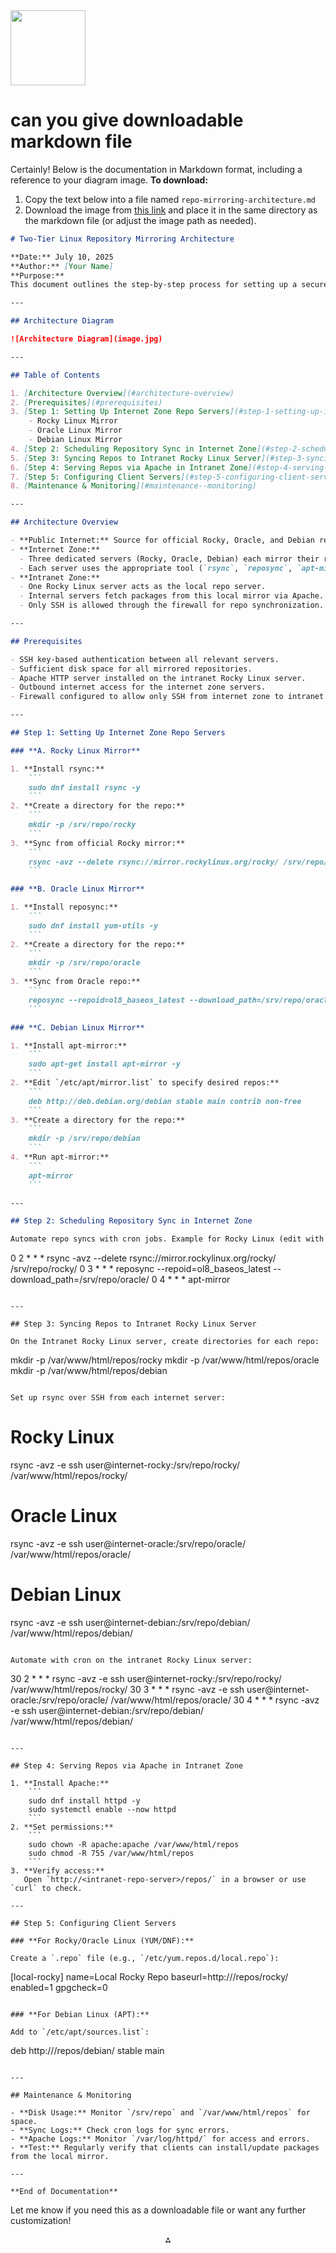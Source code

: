 <img src="https://r2cdn.perplexity.ai/pplx-full-logo-primary-dark%402x.png" class="logo" width="120"/>

# can you give downloadable markdown file

Certainly! Below is the documentation in Markdown format, including a reference to your diagram image.
**To download:**

1. Copy the text below into a file named `repo-mirroring-architecture.md`
2. Download the image from [this link](https://pplx-res.cloudinary.com/image/private/user_uploads/80151075/0ae82a76-20c3-44b4-b5d0-c2a17103545b/image.jpg) and place it in the same directory as the markdown file (or adjust the image path as needed).
```markdown
# Two-Tier Linux Repository Mirroring Architecture

**Date:** July 10, 2025  
**Author:** [Your Name]  
**Purpose:**  
This document outlines the step-by-step process for setting up a secure, two-tier Linux repository mirroring system. The goal is to provide fast, reliable, and secure package access for Rocky Linux, Oracle Linux, and Debian Linux servers in an intranet environment.

---

## Architecture Diagram

![Architecture Diagram](image.jpg)

---

## Table of Contents

1. [Architecture Overview](#architecture-overview)
2. [Prerequisites](#prerequisites)
3. [Step 1: Setting Up Internet Zone Repo Servers](#step-1-setting-up-internet-zone-repo-servers)
    - Rocky Linux Mirror
    - Oracle Linux Mirror
    - Debian Linux Mirror
4. [Step 2: Scheduling Repository Sync in Internet Zone](#step-2-scheduling-repository-sync-in-internet-zone)
5. [Step 3: Syncing Repos to Intranet Rocky Linux Server](#step-3-syncing-repos-to-intranet-rocky-linux-server)
6. [Step 4: Serving Repos via Apache in Intranet Zone](#step-4-serving-repos-via-apache-in-intranet-zone)
7. [Step 5: Configuring Client Servers](#step-5-configuring-client-servers)
8. [Maintenance & Monitoring](#maintenance--monitoring)

---

## Architecture Overview

- **Public Internet:** Source for official Rocky, Oracle, and Debian repositories.
- **Internet Zone:**  
  - Three dedicated servers (Rocky, Oracle, Debian) each mirror their respective repositories from the public internet.
  - Each server uses the appropriate tool (`rsync`, `reposync`, `apt-mirror`).
- **Intranet Zone:**  
  - One Rocky Linux server acts as the local repo server.
  - Internal servers fetch packages from this local mirror via Apache.
  - Only SSH is allowed through the firewall for repo synchronization.

---

## Prerequisites

- SSH key-based authentication between all relevant servers.
- Sufficient disk space for all mirrored repositories.
- Apache HTTP server installed on the intranet Rocky Linux server.
- Outbound internet access for the internet zone servers.
- Firewall configured to allow only SSH from internet zone to intranet zone.

---

## Step 1: Setting Up Internet Zone Repo Servers

### **A. Rocky Linux Mirror**

1. **Install rsync:**
    ```
    sudo dnf install rsync -y
    ```
2. **Create a directory for the repo:**
    ```
    mkdir -p /srv/repo/rocky
    ```
3. **Sync from official Rocky mirror:**
    ```
    rsync -avz --delete rsync://mirror.rockylinux.org/rocky/ /srv/repo/rocky/
    ```

### **B. Oracle Linux Mirror**

1. **Install reposync:**
    ```
    sudo dnf install yum-utils -y
    ```
2. **Create a directory for the repo:**
    ```
    mkdir -p /srv/repo/oracle
    ```
3. **Sync from Oracle repo:**
    ```
    reposync --repoid=ol8_baseos_latest --download_path=/srv/repo/oracle/
    ```

### **C. Debian Linux Mirror**

1. **Install apt-mirror:**
    ```
    sudo apt-get install apt-mirror -y
    ```
2. **Edit `/etc/apt/mirror.list` to specify desired repos:**
    ```
    deb http://deb.debian.org/debian stable main contrib non-free
    ```
3. **Create a directory for the repo:**
    ```
    mkdir -p /srv/repo/debian
    ```
4. **Run apt-mirror:**
    ```
    apt-mirror
    ```

---

## Step 2: Scheduling Repository Sync in Internet Zone

Automate repo syncs with cron jobs. Example for Rocky Linux (edit with `crontab -e`):

```

0 2 * * * rsync -avz --delete rsync://mirror.rockylinux.org/rocky/ /srv/repo/rocky/
0 3 * * * reposync --repoid=ol8_baseos_latest --download_path=/srv/repo/oracle/
0 4 * * * apt-mirror

```

---

## Step 3: Syncing Repos to Intranet Rocky Linux Server

On the Intranet Rocky Linux server, create directories for each repo:

```

mkdir -p /var/www/html/repos/rocky
mkdir -p /var/www/html/repos/oracle
mkdir -p /var/www/html/repos/debian

```

Set up rsync over SSH from each internet server:

```


# Rocky Linux

rsync -avz -e ssh user@internet-rocky:/srv/repo/rocky/ /var/www/html/repos/rocky/

# Oracle Linux

rsync -avz -e ssh user@internet-oracle:/srv/repo/oracle/ /var/www/html/repos/oracle/

# Debian Linux

rsync -avz -e ssh user@internet-debian:/srv/repo/debian/ /var/www/html/repos/debian/

```

Automate with cron on the intranet Rocky Linux server:

```

30 2 * * * rsync -avz -e ssh user@internet-rocky:/srv/repo/rocky/ /var/www/html/repos/rocky/
30 3 * * * rsync -avz -e ssh user@internet-oracle:/srv/repo/oracle/ /var/www/html/repos/oracle/
30 4 * * * rsync -avz -e ssh user@internet-debian:/srv/repo/debian/ /var/www/html/repos/debian/

```

---

## Step 4: Serving Repos via Apache in Intranet Zone

1. **Install Apache:**
    ```
    sudo dnf install httpd -y
    sudo systemctl enable --now httpd
    ```
2. **Set permissions:**
    ```
    sudo chown -R apache:apache /var/www/html/repos
    sudo chmod -R 755 /var/www/html/repos
    ```
3. **Verify access:**  
   Open `http://<intranet-repo-server>/repos/` in a browser or use `curl` to check.

---

## Step 5: Configuring Client Servers

### **For Rocky/Oracle Linux (YUM/DNF):**

Create a `.repo` file (e.g., `/etc/yum.repos.d/local.repo`):

```

[local-rocky]
name=Local Rocky Repo
baseurl=http://<intranet-repo-server>/repos/rocky/
enabled=1
gpgcheck=0

```

### **For Debian Linux (APT):**

Add to `/etc/apt/sources.list`:

```

deb http://<intranet-repo-server>/repos/debian/ stable main

```

---

## Maintenance & Monitoring

- **Disk Usage:** Monitor `/srv/repo` and `/var/www/html/repos` for space.
- **Sync Logs:** Check cron logs for sync errors.
- **Apache Logs:** Monitor `/var/log/httpd/` for access and errors.
- **Test:** Regularly verify that clients can install/update packages from the local mirror.

---

**End of Documentation**
```

Let me know if you need this as a downloadable file or want any further customization!

<div style="text-align: center">⁂</div>

[^1]: image.jpg

